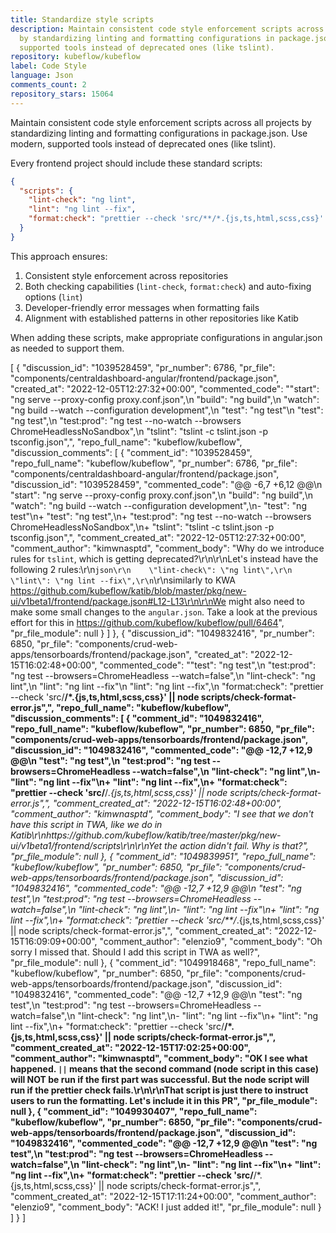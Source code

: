 ```yaml
---
title: Standardize style scripts
description: Maintain consistent code style enforcement scripts across all projects
  by standardizing linting and formatting configurations in package.json. Use modern,
  supported tools instead of deprecated ones (like tslint).
repository: kubeflow/kubeflow
label: Code Style
language: Json
comments_count: 2
repository_stars: 15064
---
```


Maintain consistent code style enforcement scripts across all projects by standardizing linting and formatting configurations in package.json. Use modern, supported tools instead of deprecated ones (like tslint).

Every frontend project should include these standard scripts:

```json
{
  "scripts": {
    "lint-check": "ng lint",
    "lint": "ng lint --fix",
    "format:check": "prettier --check 'src/**/*.{js,ts,html,scss,css}' || node scripts/check-format-error.js"
  }
}
```

This approach ensures:
1. Consistent style enforcement across repositories
2. Both checking capabilities (`lint-check`, `format:check`) and auto-fixing options (`lint`)
3. Developer-friendly error messages when formatting fails
4. Alignment with established patterns in other repositories like Katib

When adding these scripts, make appropriate configurations in angular.json as needed to support them.


[
  {
    "discussion_id": "1039528459",
    "pr_number": 6786,
    "pr_file": "components/centraldashboard-angular/frontend/package.json",
    "created_at": "2022-12-05T12:27:32+00:00",
    "commented_code": "\"start\": \"ng serve --proxy-config proxy.conf.json\",\n    \"build\": \"ng build\",\n    \"watch\": \"ng build --watch --configuration development\",\n    \"test\": \"ng test\"\n    \"test\": \"ng test\",\n    \"test:prod\": \"ng test --no-watch --browsers ChromeHeadlessNoSandbox\",\n    \"tslint\": \"tslint -c tslint.json -p tsconfig.json\",",
    "repo_full_name": "kubeflow/kubeflow",
    "discussion_comments": [
      {
        "comment_id": "1039528459",
        "repo_full_name": "kubeflow/kubeflow",
        "pr_number": 6786,
        "pr_file": "components/centraldashboard-angular/frontend/package.json",
        "discussion_id": "1039528459",
        "commented_code": "@@ -6,7 +6,12 @@\n     \"start\": \"ng serve --proxy-config proxy.conf.json\",\n     \"build\": \"ng build\",\n     \"watch\": \"ng build --watch --configuration development\",\n-    \"test\": \"ng test\"\n+    \"test\": \"ng test\",\n+    \"test:prod\": \"ng test --no-watch --browsers ChromeHeadlessNoSandbox\",\n+    \"tslint\": \"tslint -c tslint.json -p tsconfig.json\",",
        "comment_created_at": "2022-12-05T12:27:32+00:00",
        "comment_author": "kimwnasptd",
        "comment_body": "Why do we introduce rules for `tslint`, which is getting deprecated?\r\n\r\nLet's instead have the following 2 rules:\r\n```json\r\n    \"lint-check\": \"ng lint\",\r\n    \"lint\": \"ng lint --fix\",\r\n```\r\nsimilarly to KWA https://github.com/kubeflow/katib/blob/master/pkg/new-ui/v1beta1/frontend/package.json#L12-L13\r\n\r\nWe might also need to make some small changes to the `angular.json`. Take a look at the previous effort for this in https://github.com/kubeflow/kubeflow/pull/6464",
        "pr_file_module": null
      }
    ]
  },
  {
    "discussion_id": "1049832416",
    "pr_number": 6850,
    "pr_file": "components/crud-web-apps/tensorboards/frontend/package.json",
    "created_at": "2022-12-15T16:02:48+00:00",
    "commented_code": "\"test\": \"ng test\",\n    \"test:prod\": \"ng test --browsers=ChromeHeadless --watch=false\",\n    \"lint-check\": \"ng lint\",\n    \"lint\": \"ng lint --fix\"\n    \"lint\": \"ng lint --fix\",\n    \"format:check\": \"prettier --check 'src/**/*.{js,ts,html,scss,css}' || node scripts/check-format-error.js\",",
    "repo_full_name": "kubeflow/kubeflow",
    "discussion_comments": [
      {
        "comment_id": "1049832416",
        "repo_full_name": "kubeflow/kubeflow",
        "pr_number": 6850,
        "pr_file": "components/crud-web-apps/tensorboards/frontend/package.json",
        "discussion_id": "1049832416",
        "commented_code": "@@ -12,7 +12,9 @@\n     \"test\": \"ng test\",\n     \"test:prod\": \"ng test --browsers=ChromeHeadless --watch=false\",\n     \"lint-check\": \"ng lint\",\n-    \"lint\": \"ng lint --fix\"\n+    \"lint\": \"ng lint --fix\",\n+    \"format:check\": \"prettier --check 'src/**/*.{js,ts,html,scss,css}' || node scripts/check-format-error.js\",",
        "comment_created_at": "2022-12-15T16:02:48+00:00",
        "comment_author": "kimwnasptd",
        "comment_body": "I see that we don't have this script in TWA, like we do in Katib\r\nhttps://github.com/kubeflow/katib/tree/master/pkg/new-ui/v1beta1/frontend/scripts\r\n\r\nYet the action didn't fail. Why is that?",
        "pr_file_module": null
      },
      {
        "comment_id": "1049839951",
        "repo_full_name": "kubeflow/kubeflow",
        "pr_number": 6850,
        "pr_file": "components/crud-web-apps/tensorboards/frontend/package.json",
        "discussion_id": "1049832416",
        "commented_code": "@@ -12,7 +12,9 @@\n     \"test\": \"ng test\",\n     \"test:prod\": \"ng test --browsers=ChromeHeadless --watch=false\",\n     \"lint-check\": \"ng lint\",\n-    \"lint\": \"ng lint --fix\"\n+    \"lint\": \"ng lint --fix\",\n+    \"format:check\": \"prettier --check 'src/**/*.{js,ts,html,scss,css}' || node scripts/check-format-error.js\",",
        "comment_created_at": "2022-12-15T16:09:09+00:00",
        "comment_author": "elenzio9",
        "comment_body": "Oh sorry I missed that. Should I add this script in TWA as well?",
        "pr_file_module": null
      },
      {
        "comment_id": "1049918468",
        "repo_full_name": "kubeflow/kubeflow",
        "pr_number": 6850,
        "pr_file": "components/crud-web-apps/tensorboards/frontend/package.json",
        "discussion_id": "1049832416",
        "commented_code": "@@ -12,7 +12,9 @@\n     \"test\": \"ng test\",\n     \"test:prod\": \"ng test --browsers=ChromeHeadless --watch=false\",\n     \"lint-check\": \"ng lint\",\n-    \"lint\": \"ng lint --fix\"\n+    \"lint\": \"ng lint --fix\",\n+    \"format:check\": \"prettier --check 'src/**/*.{js,ts,html,scss,css}' || node scripts/check-format-error.js\",",
        "comment_created_at": "2022-12-15T17:02:25+00:00",
        "comment_author": "kimwnasptd",
        "comment_body": "OK I see what happened. `||` means that the second command (node script in this case) will NOT be run if the first part was successful. But the node script will run if the prettier check fails.\r\n\r\nThat script is just there to instruct users to run the formatting. Let's include it in this PR",
        "pr_file_module": null
      },
      {
        "comment_id": "1049930407",
        "repo_full_name": "kubeflow/kubeflow",
        "pr_number": 6850,
        "pr_file": "components/crud-web-apps/tensorboards/frontend/package.json",
        "discussion_id": "1049832416",
        "commented_code": "@@ -12,7 +12,9 @@\n     \"test\": \"ng test\",\n     \"test:prod\": \"ng test --browsers=ChromeHeadless --watch=false\",\n     \"lint-check\": \"ng lint\",\n-    \"lint\": \"ng lint --fix\"\n+    \"lint\": \"ng lint --fix\",\n+    \"format:check\": \"prettier --check 'src/**/*.{js,ts,html,scss,css}' || node scripts/check-format-error.js\",",
        "comment_created_at": "2022-12-15T17:11:24+00:00",
        "comment_author": "elenzio9",
        "comment_body": "ACK! I just added it!",
        "pr_file_module": null
      }
    ]
  }
]
